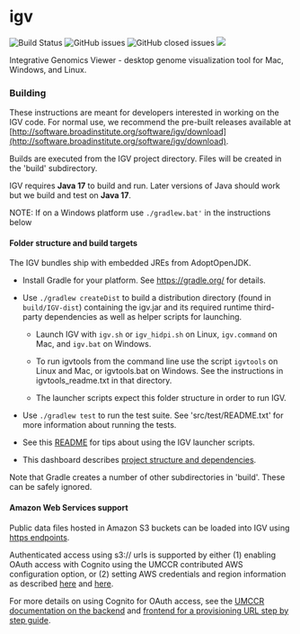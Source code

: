 # igv

![Build Status](https://github.com/igvteam/igv/actions/workflows/gradle.yml/badge.svg)
![GitHub issues](https://img.shields.io/github/issues/igvteam/igv)
![GitHub closed issues](https://img.shields.io/github/issues-closed/igvteam/igv)
![](https://img.shields.io/npm/l/igv.svg)

Integrative Genomics Viewer - desktop genome visualization tool for Mac, Windows, and Linux.

### Building

These instructions are meant for developers interested in working on the IGV code. For normal use,
we recommend the pre-built releases available
at [http://software.broadinstitute.org/software/igv/download](http://software.broadinstitute.org/software/igv/download).

Builds are executed from the IGV project directory. Files will be created in the 'build' subdirectory.

IGV requires **Java 17** to build and run. Later versions of Java should work but we build and test on **Java 17**.

NOTE: If on a Windows platform use ```./gradlew.bat'``` in the instructions below

#### Folder structure and build targets

The IGV bundles ship with embedded JREs from AdoptOpenJDK.

* Install Gradle for your platform. See https://gradle.org/ for details.

* Use ```./gradlew createDist``` to build a distribution directory (found in ```build/IGV-dist```) containing
  the igv.jar and its required runtime third-party dependencies as well as helper scripts for launching.

    * Launch IGV with `igv.sh` or `igv_hidpi.sh` on Linux, `igv.command` on Mac, and `igv.bat` on Windows.

    * To run igvtools from the command line use the script `igvtools` on Linux and Mac, or igvtools.bat
      on Windows. See the instructions in igvtools_readme.txt in that directory.

    * The launcher scripts expect this folder structure in order to run IGV.

* Use ```./gradlew test``` to run the test suite. See 'src/test/README.txt' for more information about running
  the tests.

* See this [README](https://raw.githubusercontent.com/igvteam/igv/master/scripts/readme.txt) for tips about using the
  IGV launcher scripts.

* This dashboard describes [project structure and dependencies](https://sourcespy.com/github/igvteamigv/).

Note that Gradle creates a number of other subdirectories in 'build'. These can be safely ignored.

#### Amazon Web Services support

Public data files hosted in Amazon S3 buckets can be loaded into IGV
using [https endpoints](https://docs.aws.amazon.com/AmazonS3/latest/dev/UsingBucket.html).

Authenticated access using s3:// urls is supported by either (1) enabling OAuth access with Cognito using the UMCCR
contributed AWS configuration option, or (2) setting AWS credentials and region information as described
[here]( https://docs.aws.amazon.com/sdk-for-java/v1/developer-guide/credentials.html) and
[here](https://docs.aws.amazon.com/sdk-for-java/v1/developer-guide/java-dg-region-selection.html).

For more details on using Cognito for OAuth access, see
the [UMCCR documentation on the backend](https://umccr.org/blog/igv-amazon-backend-setup/)
and [frontend for a provisioning URL step by step guide](https://umccr.org/blog/igv-amazon-frontend-setup/).


 
